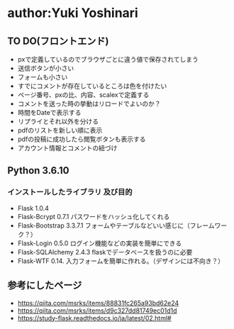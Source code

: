 # author:Yuki Yoshinari

## TO DO(フロントエンド)
- pxで定義しているのでブラウザごとに違う値で保存されてしまう
- 送信ボタンが小さい
- フォームも小さい
- すでにコメントが存在しているところは色を付けたい
- ページ番号、pxの比、内容、scalexで定義する
- コメントを送った時の挙動はリロードでよいのか？
- 時間をDateで表示する
- リプライとそれ以外を分ける
- pdfのリストを新しい順に表示
- pdfの投稿に成功したら閲覧ボタンも表示する
- アカウント情報とコメントの紐づけ

## Python 3.6.10
### インストールしたライブラリ 及び目的
- Flask                 1.0.4
- Flask-Bcrypt          0.7.1 	パスワードをハッシュ化してくれる
- Flask-Bootstrap       3.3.7.1 	フォームやテーブルなどいい感じに（フレームワーク？）
- Flask-Login           0.5.0		ログイン機能などの実装を簡単にできる
- Flask-SQLAlchemy      2.4.3 	flaskでデータベースを扱うのに必要
- Flask-WTF             0.14.		入力フォームを簡単に作れる。（デザインには不向き？）

## 参考にしたページ
- https://qiita.com/msrks/items/88831fc265a93bd62e24
- https://qiita.com/msrks/items/d9c327dd81749ec01d1d
- https://study-flask.readthedocs.io/ja/latest/02.html#
